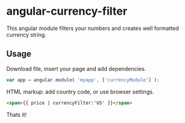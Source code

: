 # angular-currency-filter
This angular module filters your numbers and creates well formatted currency string.

## Usage

Download file, insert your page and add dependencies.
```javascript
var app = angular.module( 'myapp', ['currencyModule'] );
```

HTML markup: add country code, or use browser settings.
```html
<span>{{ price | currencyFilter:'US' }}</span>
```

Thats it!



